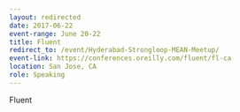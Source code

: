 ```yaml
---
layout: redirected
date: 2017-06-22
event-range: June 20-22
title: Fluent
redirect_to: /event/Hyderabad-Strongloop-MEAN-Meetup/
event-link: https://conferences.oreilly.com/fluent/fl-ca
location: San Jose, CA
role: Speaking
---
```

Fluent
